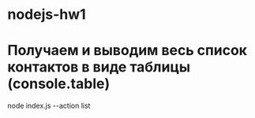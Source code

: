 # nodejs-hw1

# Получаем и выводим весь список контактов в виде таблицы (console.table)

node index.js --action list

[a-link]: (https://ibb.co/1r1xrwD)
<!-- 
# Получаем контакт по id

node index.js --action="get" --id=5

[a-link]: (https://ibb.co/YhqJGVR)

# Добавляем контакт

node index.js --action="add" --name="Mango" --email="mango@gmail.com" --phone="322-22-22"

[a-link]: (https://ibb.co/6t5tLHQ)

# Удаляем контакт

node index.js --action="remove" --id=3

[a-link]: (https://ibb.co/TKXBGZg) -->